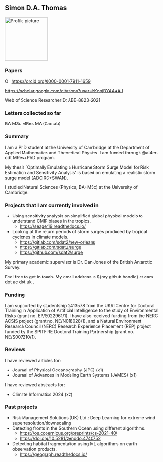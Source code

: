 ## Simon D.A. Thomas

<img src="https://avatars.githubusercontent.com/u/30407294" style="width:10em" alt="Profile picture">

### Papers

<div itemscope itemtype="https://schema.org/Person"><a itemprop="sameAs" content="https://orcid.org/0000-0001-7911-1659" href="https://orcid.org/0000-0001-7911-1659" target="orcid.widget" rel="me noopener noreferrer" style="vertical-align:top;"><img src="https://orcid.org/sites/default/files/images/orcid_16x16.png" style="width:1em;margin-right:.5em;" alt="ORCID iD icon">https://orcid.org/0000-0001-7911-1659</a></div>

<https://scholar.google.com/citations?user=kKonjBYAAAAJ>

Web of Science ResearcherID: ABE-8823-2021

### Letters collected so far

BA MSc MRes MA (Cantab)

### Summary

I am a PhD student at the University of Cambridge at the Department of Applied Mathematics and Theoretical Physics. I am funded through @ai4er-cdt MRes+PhD program.

My thesis `Optimally Emulating a Hurricane Storm Surge Model for Risk Estimation and Sensitivity Analysis' is based on emulating a realistic storm surge model (ADCIRC+SWAN).

I studied Natural Sciences (Physics, BA+MSc) at the University of Cambridge.

### Projects that I am currently involved in

 - Using sensitivity analysis on simplified global physical models to understand CMIP biases in the tropics.
   - <https://seager19.readthedocs.io/> 
 - Looking at the return periods of storm surges produced by tropical cyclones in climate models.
   - <https://gitlab.com/sdat2/new-orleans>
   - <https://gitlab.com/sdat2/surge>
   - <https://github.com/sdat2/surge>
 
My primary academic supervisor is Dr. Dan Jones of the British Antarctic Survey.

Feel free to get in touch. My email address is ${my github handle} at cam dot ac dot uk .


### Funding

I am supported by studentship 2413578 from the UKRI Centre for Doctoral Training in Application of Artificial Intelligence to the study of Environmental Risks (grant no. EP/S022961/1). I have also received funding from the NERC ACSIS project (grant no. NE/N018028/1), and a Natural Environment Research Council (NERC) Research Experience Placement (REP) project funded by the SPITFIRE Doctoral Training Partnership (grant no. NE/S007210/1).

### Reviews

I have reviewed articles for:

- Journal of Physical Oceanography (JPO) (x1)
- Journal of Advances in Modeling Earth Systems (JAMES) (x1)

I have reviewed abstracts for:

- Climate Informatics 2024 (x2)

### Past projects

- Risk Management Solutions (UK) Ltd.: Deep Learning for extreme wind superresolution/downscaling
- Detecting fronts in the Southern Ocean using different algorithms.
  - <https://os.copernicus.org/preprints/os-2021-40/>
  - <https://doi.org/10.5281/zenodo.4740752>
- Detecting habitat fragmentation using ML algorithms on earth observation products.
  - <https://geograph.readthedocs.io/> 

